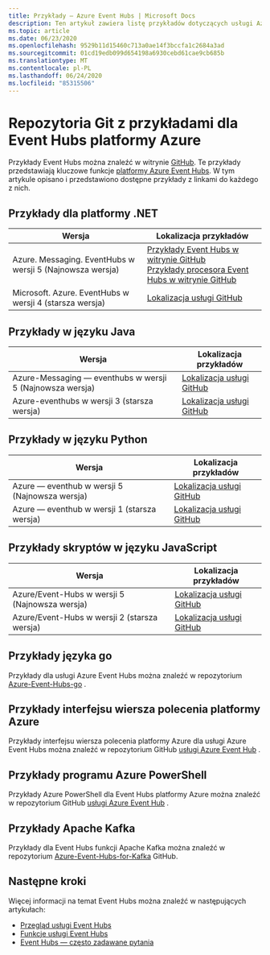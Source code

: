 ```yaml
---
title: Przykłady — Azure Event Hubs | Microsoft Docs
description: Ten artykuł zawiera listę przykładów dotyczących usługi Azure Event Hubs, które znajdują się w serwisie GitHub.
ms.topic: article
ms.date: 06/23/2020
ms.openlocfilehash: 9529b11d15460c713a0ae14f3bccfa1c2684a3ad
ms.sourcegitcommit: 01cd19edb099d654198a6930cebd61cae9cb685b
ms.translationtype: MT
ms.contentlocale: pl-PL
ms.lasthandoff: 06/24/2020
ms.locfileid: "85315506"
---
```

# <a name="git-repositories-with-samples-for-azure-event-hubs"></a>Repozytoria Git z przykładami dla Event Hubs platformy Azure 
Przykłady Event Hubs można znaleźć w witrynie [GitHub](https://github.com/Azure/azure-event-hubs/tree/master/samples). Te przykłady przedstawiają kluczowe funkcje [platformy Azure Event Hubs](/azure/event-hubs/). W tym artykule opisano i przedstawiono dostępne przykłady z linkami do każdego z nich.

## <a name="net-samples"></a>Przykłady dla platformy .NET

| Wersja | Lokalizacja przykładów |
| ------- | ---------------- | 
| Azure. Messaging. EventHubs w wersji 5 (Najnowsza wersja) | [Przykłady Event Hubs w witrynie GitHub](https://github.com/Azure/azure-sdk-for-net/tree/master/sdk/eventhub/Azure.Messaging.EventHubs/samples)<br/>[Przykłady procesora Event Hubs w witrynie GitHub](https://github.com/Azure/azure-sdk-for-net/tree/master/sdk/eventhub/Azure.Messaging.EventHubs.Processor/samples) | 
| Microsoft. Azure. EventHubs w wersji 4 (starsza wersja) | [Lokalizacja usługi GitHub](https://github.com/Azure/azure-event-hubs/tree/master/samples/DotNet/) |

## <a name="java-samples"></a>Przykłady w języku Java

| Wersja | Lokalizacja przykładów |
| ------- | ---------------- | 
| Azure-Messaging — eventhubs w wersji 5 (Najnowsza wersja) | [Lokalizacja usługi GitHub](https://github.com/Azure/azure-sdk-for-java/tree/master/sdk/eventhubs/azure-messaging-eventhubs/src/samples/java/com/azure/messaging/eventhubs) | 
| Azure-eventhubs w wersji 3 (starsza wersja) | [Lokalizacja usługi GitHub](https://github.com/Azure/azure-event-hubs/tree/master/samples/Java/) |

## <a name="python-samples"></a>Przykłady w języku Python

| Wersja | Lokalizacja przykładów |
| ------- | ---------------- | 
| Azure — eventhub w wersji 5 (Najnowsza wersja) | [Lokalizacja usługi GitHub](https://github.com/Azure/azure-sdk-for-python/tree/master/sdk/eventhub/azure-eventhub/samples) | 
| Azure — eventhub w wersji 1 (starsza wersja) | [Lokalizacja usługi GitHub](https://github.com/Azure/azure-sdk-for-python/tree/release/eventhub-v1/sdk/eventhub/azure-eventhubs/examples) |

## <a name="javascript-samples"></a>Przykłady skryptów w języku JavaScript

| Wersja | Lokalizacja przykładów |
| ------- | ---------------- | 
| Azure/Event-Hubs w wersji 5 (Najnowsza wersja) | [Lokalizacja usługi GitHub](https://github.com/Azure/azure-sdk-for-js/tree/master/sdk/eventhub/event-hubs/samples) | 
| Azure/Event-Hubs w wersji 2 (starsza wersja) | [Lokalizacja usługi GitHub](https://github.com/Azure/azure-sdk-for-js/tree/%40azure/event-hubs_2.1.0/sdk/eventhub/event-hubs/samples) |


## <a name="go-samples"></a>Przykłady języka go
Przykłady dla usługi Azure Event Hubs można znaleźć w repozytorium [Azure-Event-Hubs-go](https://github.com/Azure/azure-event-hubs-go/tree/master/_examples) .

## <a name="azure-cli-samples"></a>Przykłady interfejsu wiersza polecenia platformy Azure
Przykłady interfejsu wiersza polecenia platformy Azure dla usługi Azure Event Hubs można znaleźć w repozytorium GitHub [usługi Azure Event Hub](https://github.com/Azure/azure-event-hubs/tree/master/samples/Management/CLI) .

## <a name="azure-powershell-samples"></a>Przykłady programu Azure PowerShell
Przykłady Azure PowerShell dla Event Hubs platformy Azure można znaleźć w repozytorium GitHub [usługi Azure Event Hub](https://github.com/Azure/azure-event-hubs/tree/master/samples/Management/PowerShell) .
 
## <a name="apache-kafka-samples"></a>Przykłady Apache Kafka
Przykłady dla Event Hubs funkcji Apache Kafka można znaleźć w repozytorium [Azure-Event-Hubs-for-Kafka](https://github.com/Azure/azure-event-hubs-for-kafka) GitHub.

## <a name="next-steps"></a>Następne kroki
Więcej informacji na temat Event Hubs można znaleźć w następujących artykułach:

- [Przegląd usługi Event Hubs](event-hubs-what-is-event-hubs.md)
- [Funkcje usługi Event Hubs](event-hubs-features.md)
- [Event Hubs — często zadawane pytania](event-hubs-faq.md)